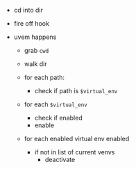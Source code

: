- cd into dir
- fire off hook

- uvem happens

  - grab `cwd`
  - walk dir

  - for each path:
    - check if path is `$virtual_env`
  
  - for each `$virtual_env`
    - check if enabled
    - enable

  - for each enabled virtual env enabled
    - if not in list of current venvs
      - deactivate